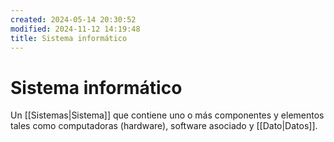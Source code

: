 ```yaml
---
created: 2024-05-14 20:30:52
modified: 2024-11-12 14:19:48
title: Sistema informático
---
```


# Sistema informático

Un [[Sistemas|Sistema]] que contiene uno o más componentes y elementos tales como computadoras (hardware), software asociado y [[Dato|Datos]].

